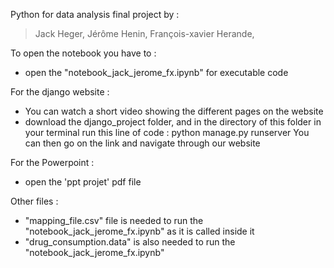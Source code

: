 Python for data analysis final project by :

> Jack Heger,
> Jérôme Henin,
> François-xavier Herande,


To open the notebook you have to : 
- open the "notebook_jack_jerome_fx.ipynb" for executable code

For the django website : 
- You can watch a short video showing the different pages on the website
- download the django_project folder, and in the directory of this folder in your terminal run this line of code :
  python manage.py runserver
  You can then go on the link and navigate through our website

For the Powerpoint : 
- open the 'ppt projet' pdf file

Other files : 
- "mapping_file.csv" file is needed to run the "notebook_jack_jerome_fx.ipynb" as it is called inside it
- "drug_consumption.data" is also needed to run the "notebook_jack_jerome_fx.ipynb"




  
